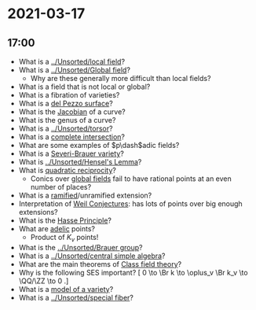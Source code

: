 # 2021-03-17

## 17:00

- What is a [../Unsorted/local field](../Unsorted/local%20field.md)?
- What is a [../Unsorted/Global field](../Unsorted/Global%20field.md)?
  - Why are these generally more difficult than local fields?
- What is a field that is not local or global?
- What is a fibration of varieties?
- What is a [del Pezzo surface](del%20Pezzo%20surface)?
- What is the [Jacobian](../Unsorted/Jacobian.md) of a curve?
- What is the genus of a curve?
- What is a [../Unsorted/torsor](../Unsorted/torsor.md)?
- What is a [complete intersection](complete%20intersection)?
- What are some examples of $p\dash$adic fields?
- What is a [Severi-Brauer variety](Severi-Brauer%20variety)?
- What is [../Unsorted/Hensel's Lemma](../Unsorted/Hensel's%20Lemma.md)?
- What is [quadratic reciprocity](quadratic%20reciprocity)?
  - Conics over [global fields](../Unsorted/Global%20field.md) fail to have rational points at an even number of places?
- What is a [ramified](../zettelkasten/ramified%20primes.md)/unramified extension?
- Interpretation of [Weil Conjectures](../Subjects/Weil%20Conjectures.md): has lots of points over big enough extensions?
- What is the [Hasse Principle](Hasse%20Principle)?
- What are [adelic](../Unsorted/adele.md) points?
  - Product of $K_v$ points!
- What is the [../Unsorted/Brauer group](../Unsorted/Brauer%20group.md)?
- What is a [../Unsorted/central simple algebra](../Unsorted/central%20simple%20algebra.md)?
- What are the main theorems of [Class field theory](../Unsorted/Class%20field%20theory.md)?
- Why is the following SES important?
\[
0 \to \Br k \to \oplus_v \Br k_v \to \QQ/\ZZ \to 0
.\]
- What is a [model of a variety](model%20of%20a%20variety)?
- What is a [../Unsorted/special fiber](../Unsorted/special%20fiber.md)?
